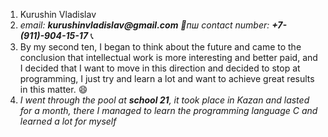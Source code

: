 1. Kurushin Vladislav 
1. *email: __kurushinvladislav@gmail.com__ :email:пш contact number: __+7-(911)-904-15-17__* :telephone_receiver:
1. By my second ten, I began to think about the future and came to the conclusion that intellectual work is more interesting and better paid, and I decided that I want to move in this direction and decided to stop at programming, I just try and learn a lot and want to achieve great results in this matter. :smile:
1. _I went through the pool at **school 21**, it took place in Kazan and lasted for a month, there I managed to learn the programming language C and learned a lot for myself_
